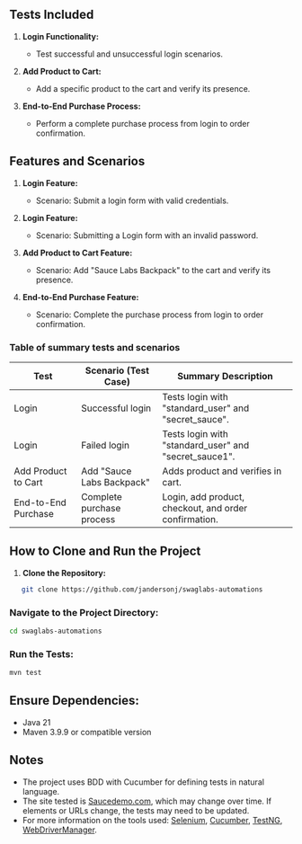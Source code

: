 ## Tests Included

1. **Login Functionality:**
   - Test successful and unsuccessful login scenarios.
   
2. **Add Product to Cart:**
   - Add a specific product to the cart and verify its presence.
   
3. **End-to-End Purchase Process:**
   - Perform a complete purchase process from login to order confirmation.

## Features and Scenarios

1. **Login Feature:**
   - Scenario: Submit a login form with valid credentials.

2. **Login Feature:**
   - Scenario: Submitting a Login form with an invalid password.
   
3. **Add Product to Cart Feature:**
   - Scenario: Add "Sauce Labs Backpack" to the cart and verify its presence.
   
4. **End-to-End Purchase Feature:**
   - Scenario: Complete the purchase process from login to order confirmation.

### Table of summary tests and scenarios

| **Test**                     | **Scenario (Test Case)**         | **Summary Description**                           |
|-------------------------------|----------------------------------|---------------------------------------------------|
| Login                         | Successful login                 | Tests login with "standard_user" and "secret_sauce". |
| Login                         | Failed login                     | Tests login with "standard_user" and "secret_sauce1". |
| Add Product to Cart           | Add "Sauce Labs Backpack"        | Adds product and verifies in cart.                |
| End-to-End Purchase           | Complete purchase process        | Login, add product, checkout, and order confirmation. |


## How to Clone and Run the Project

1. **Clone the Repository:**
```bash
   git clone https://github.com/jandersonj/swaglabs-automations
```

### Navigate to the Project Directory:
```bash
cd swaglabs-automations
```

### Run the Tests:
```bash 
mvn test
```


## Ensure Dependencies:

* Java 21
* Maven 3.9.9 or compatible version



## Notes

- The project uses BDD with Cucumber for defining tests in natural language. 
- The site tested is [Saucedemo.com](https://www.saucedemo.com/), which may change over time. If elements or URLs change, the tests may need to be updated.
- For more information on the tools used: 
  [Selenium](https://www.selenium.dev/), 
  [Cucumber](https://cucumber.io/docs), 
  [TestNG](https://testng.org/doc/index.html), 
  [WebDriverManager](https://bonigarcia.dev/webdrivermanager/).

